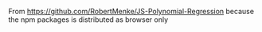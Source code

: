 From https://github.com/RobertMenke/JS-Polynomial-Regression because the npm packages is distributed as browser only
